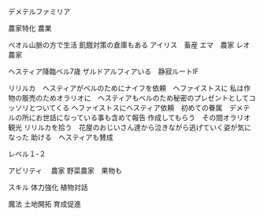 デメテルファミリア

農家特化
農業

ベオル山脈の方で生活
飢餓対策の倉庫もある
アイリス　畜産
エマ　農家
レオ　農家

ヘスティア降臨ベル7歳
ザルドアルフィアいる　静寂ルートIF

リリルカ　ヘスティアがベルのためにナイフを依頼　ヘファイストスに
私は作物の販売のためオラリオに　ヘスティアもベルのため秘密のプレゼントとしてコッソリとついてくる
ヘファイストスにヘスティア依頼　初めての眷属　デメテルの所にお世話になっている事も含めて報告
作成してもらう　その間オラリオ観光
リリルカを拾う　花屋のおじいさん達から泣きながら逃げていく姿が気になった
助ける　ヘスティアも賛成



レベル１-２



アビリティ　
農家
野菜農家　果物も

スキル
体力強化
植物対話


魔法
土地開拓
育成促進

